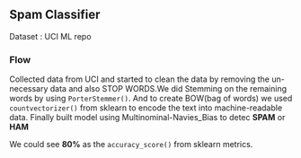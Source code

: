 ## Spam Classifier
Dataset : UCI ML repo

### Flow
Collected data from UCI and started to clean the data by removing the un-necessary data and also STOP WORDS.We did Stemming on the remaining words by using `PorterStemmer()`.
And to create BOW(bag of words) we used `countvectorizer()` from sklearn to encode the text into machine-readable data.
Finally built model using Multinominal-Navies_Bias to detec **SPAM** or **HAM**

We could see **80%** as the `accuracy_score()` from sklearn metrics.